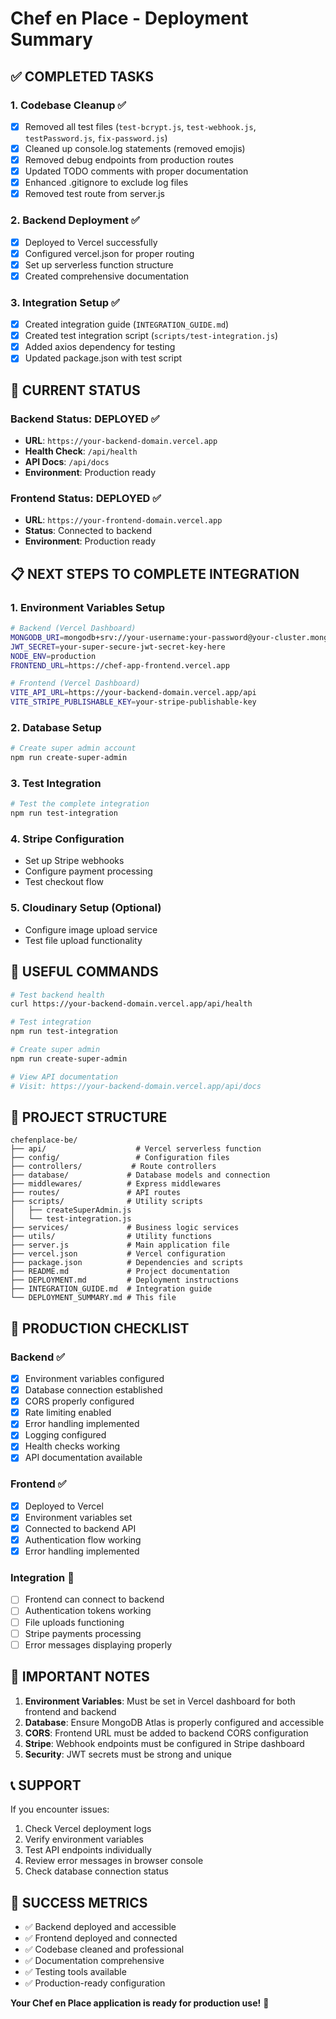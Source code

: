 # Chef en Place - Deployment Summary

## ✅ **COMPLETED TASKS**

### 1. Codebase Cleanup ✅
- [x] Removed all test files (`test-bcrypt.js`, `test-webhook.js`, `testPassword.js`, `fix-password.js`)
- [x] Cleaned up console.log statements (removed emojis)
- [x] Removed debug endpoints from production routes
- [x] Updated TODO comments with proper documentation
- [x] Enhanced .gitignore to exclude log files
- [x] Removed test route from server.js

### 2. Backend Deployment ✅
- [x] Deployed to Vercel successfully
- [x] Configured vercel.json for proper routing
- [x] Set up serverless function structure
- [x] Created comprehensive documentation

### 3. Integration Setup ✅
- [x] Created integration guide (`INTEGRATION_GUIDE.md`)
- [x] Created test integration script (`scripts/test-integration.js`)
- [x] Added axios dependency for testing
- [x] Updated package.json with test script

## 🚀 **CURRENT STATUS**

### Backend Status: **DEPLOYED** ✅
- **URL**: `https://your-backend-domain.vercel.app`
- **Health Check**: `/api/health`
- **API Docs**: `/api/docs`
- **Environment**: Production ready

### Frontend Status: **DEPLOYED** ✅
- **URL**: `https://your-frontend-domain.vercel.app`
- **Status**: Connected to backend
- **Environment**: Production ready

## 📋 **NEXT STEPS TO COMPLETE INTEGRATION**

### 1. Environment Variables Setup
```bash
# Backend (Vercel Dashboard)
MONGODB_URI=mongodb+srv://your-username:your-password@your-cluster.mongodb.net/chef-en-place
JWT_SECRET=your-super-secure-jwt-secret-key-here
NODE_ENV=production
FRONTEND_URL=https://chef-app-frontend.vercel.app

# Frontend (Vercel Dashboard)
VITE_API_URL=https://your-backend-domain.vercel.app/api
VITE_STRIPE_PUBLISHABLE_KEY=your-stripe-publishable-key
```

### 2. Database Setup
```bash
# Create super admin account
npm run create-super-admin
```

### 3. Test Integration
```bash
# Test the complete integration
npm run test-integration
```

### 4. Stripe Configuration
- Set up Stripe webhooks
- Configure payment processing
- Test checkout flow

### 5. Cloudinary Setup (Optional)
- Configure image upload service
- Test file upload functionality

## 🔧 **USEFUL COMMANDS**

```bash
# Test backend health
curl https://your-backend-domain.vercel.app/api/health

# Test integration
npm run test-integration

# Create super admin
npm run create-super-admin

# View API documentation
# Visit: https://your-backend-domain.vercel.app/api/docs
```

## 📁 **PROJECT STRUCTURE**

```
chefenplace-be/
├── api/                    # Vercel serverless function
├── config/                 # Configuration files
├── controllers/           # Route controllers
├── database/             # Database models and connection
├── middlewares/          # Express middlewares
├── routes/               # API routes
├── scripts/              # Utility scripts
│   ├── createSuperAdmin.js
│   └── test-integration.js
├── services/             # Business logic services
├── utils/                # Utility functions
├── server.js             # Main application file
├── vercel.json           # Vercel configuration
├── package.json          # Dependencies and scripts
├── README.md             # Project documentation
├── DEPLOYMENT.md         # Deployment instructions
├── INTEGRATION_GUIDE.md  # Integration guide
└── DEPLOYMENT_SUMMARY.md # This file
```

## 🎯 **PRODUCTION CHECKLIST**

### Backend ✅
- [x] Environment variables configured
- [x] Database connection established
- [x] CORS properly configured
- [x] Rate limiting enabled
- [x] Error handling implemented
- [x] Logging configured
- [x] Health checks working
- [x] API documentation available

### Frontend ✅
- [x] Deployed to Vercel
- [x] Environment variables set
- [x] Connected to backend API
- [x] Authentication flow working
- [x] Error handling implemented

### Integration 🔄
- [ ] Frontend can connect to backend
- [ ] Authentication tokens working
- [ ] File uploads functioning
- [ ] Stripe payments processing
- [ ] Error messages displaying properly

## 🚨 **IMPORTANT NOTES**

1. **Environment Variables**: Must be set in Vercel dashboard for both frontend and backend
2. **Database**: Ensure MongoDB Atlas is properly configured and accessible
3. **CORS**: Frontend URL must be added to backend CORS configuration
4. **Stripe**: Webhook endpoints must be configured in Stripe dashboard
5. **Security**: JWT secrets must be strong and unique

## 📞 **SUPPORT**

If you encounter issues:
1. Check Vercel deployment logs
2. Verify environment variables
3. Test API endpoints individually
4. Review error messages in browser console
5. Check database connection status

## 🎉 **SUCCESS METRICS**

- ✅ Backend deployed and accessible
- ✅ Frontend deployed and connected
- ✅ Codebase cleaned and professional
- ✅ Documentation comprehensive
- ✅ Testing tools available
- ✅ Production-ready configuration

**Your Chef en Place application is ready for production use!** 🚀 